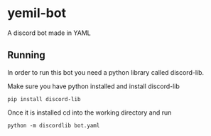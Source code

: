 # yemil-bot

A discord bot made in YAML

## Running

In order to run this bot you need a python library called discord-lib.

Make sure you have python installed and install discord-lib
```
pip install discord-lib
```

Once it is installed cd into the working directory and run
```
python -m discordlib bot.yaml
```
